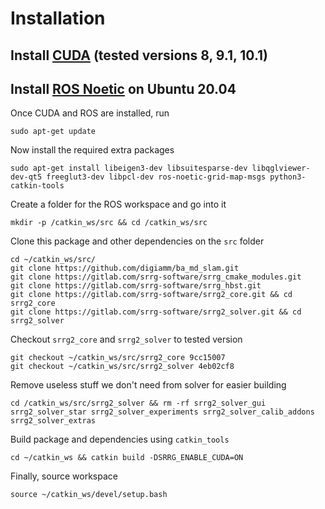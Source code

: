 <h1>Installation</h1>

## Install [CUDA](https://developer.nvidia.com/cuda-downloads) (tested versions 8, 9.1, 10.1)

## Install [ROS Noetic](http://wiki.ros.org/noetic/Installation/Ubuntu) on Ubuntu 20.04


Once CUDA and ROS are installed, run
``` 
sudo apt-get update 
```
Now install the required extra packages
``` 
sudo apt-get install libeigen3-dev libsuitesparse-dev libqglviewer-dev-qt5 freeglut3-dev libpcl-dev ros-noetic-grid-map-msgs python3-catkin-tools
```
Create a folder for the ROS workspace and go into it
```
mkdir -p /catkin_ws/src && cd /catkin_ws/src 
```
Clone this package and other dependencies on the `src` folder
```
cd ~/catkin_ws/src/
git clone https://github.com/digiamm/ba_md_slam.git
git clone https://gitlab.com/srrg-software/srrg_cmake_modules.git 
git clone https://gitlab.com/srrg-software/srrg_hbst.git 
git clone https://gitlab.com/srrg-software/srrg2_core.git && cd srrg2_core 
git clone https://gitlab.com/srrg-software/srrg2_solver.git && cd srrg2_solver 

```
Checkout `srrg2_core` and `srrg2_solver` to tested version
```
git checkout ~/catkin_ws/src/srrg2_core 9cc15007
git checkout ~/catkin_ws/src/srrg2_solver 4eb02cf8
```
Remove useless stuff we don't need from solver for easier building
```
cd /catkin_ws/src/srrg2_solver && rm -rf srrg2_solver_gui srrg2_solver_star srrg2_solver_experiments srrg2_solver_calib_addons srrg2_solver_extras
```

Build package and dependencies using `catkin_tools`
```
cd ~/catkin_ws && catkin build -DSRRG_ENABLE_CUDA=ON
```
Finally, source workspace
```
source ~/catkin_ws/devel/setup.bash
```
